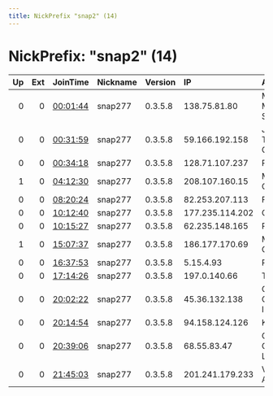 ```yaml
---
title: NickPrefix "snap2" (14)
---
```


# NickPrefix: "snap2" (14)

|   Up |   Ext | JoinTime                                                                                            | Nickname   | Version   | IP              | AS                                       | CC   |   ORp |   Dirp | OS    | Contact   |   eFamMembers |
|-----:|------:|:----------------------------------------------------------------------------------------------------|:-----------|:----------|:----------------|:-----------------------------------------|:-----|------:|-------:|:------|:----------|--------------:|
|    0 |     0 | [00:01:44](https://metrics.torproject.org/rs.html#details/E271A373818D4C78FBF5CFE01804AAC864337607) | snap277    | 0.3.5.8   | 138.75.81.80    | MobileOne Ltd. Mobile/Internet Service P | sg   | 44377 |      0 | Linux | None      |             1 |
|    0 |     0 | [00:31:59](https://metrics.torproject.org/rs.html#details/7C5AC470128800B9DE15A9C818A7BE3624F05B9F) | snap277    | 0.3.5.8   | 59.166.192.158  | Jupiter Telecommunication Co. Ltd        | jp   | 43659 |      0 | Linux | None      |             1 |
|    0 |     0 | [00:34:18](https://metrics.torproject.org/rs.html#details/EED87D40DAE1ED53F81F6ABE66BF9AF40FDA6BC5) | snap277    | 0.3.5.8   | 128.71.107.237  | PVimpelCom                               | ru   | 39787 |      0 | Linux | None      |             1 |
|    1 |     0 | [04:12:30](https://metrics.torproject.org/rs.html#details/F057A74C26D7E55F63F2C4B384239F9B33381AFC) | snap277    | 0.3.5.8   | 208.107.160.15  | Midcontinent Communications              | us   | 38431 |      0 | Linux | None      |             1 |
|    0 |     0 | [08:20:24](https://metrics.torproject.org/rs.html#details/F1B5D5483833348ED8D78122B6AA5B214F7575B6) | snap277    | 0.3.5.8   | 82.253.207.113  | Free SAS                                 | fr   | 40087 |      0 | Linux | None      |             1 |
|    0 |     0 | [10:12:40](https://metrics.torproject.org/rs.html#details/3DF937E57FD95CE67232A997C92BDC3D4CB245F6) | snap277    | 0.3.5.8   | 177.235.114.202 | CLARO S.A.                               | br   | 46263 |      0 | Linux | None      |             1 |
|    0 |     0 | [10:15:27](https://metrics.torproject.org/rs.html#details/D4A2991F0B70A4808F353B0C15121ED741A01175) | snap277    | 0.3.5.8   | 62.235.148.165  | Proximus NV                              | be   | 45169 |      0 | Linux | None      |             1 |
|    1 |     0 | [15:07:37](https://metrics.torproject.org/rs.html#details/6DAEF492BB9EE2FAF29EA33C574824F45538289F) | snap277    | 0.3.5.8   | 186.177.170.69  | MILLICOM CABLE COSTA RICA S.A.           | cr   | 33531 |      0 | Linux | None      |             1 |
|    0 |     0 | [16:37:53](https://metrics.torproject.org/rs.html#details/FD84744DED651AD2946614840FA1599C3F1C6E9C) | snap277    | 0.3.5.8   | 5.15.4.93       | RCS &amp; RDS                            | ro   | 44673 |      0 | Linux | None      |             1 |
|    0 |     0 | [17:14:26](https://metrics.torproject.org/rs.html#details/A2A7E5ACD6948CEEF1B2321215CB84414368FC54) | snap277    | 0.3.5.8   | 197.0.140.66    | TOPNET                                   | tn   | 34229 |      0 | Linux | None      |             1 |
|    0 |     0 | [20:02:22](https://metrics.torproject.org/rs.html#details/A5A8B9B5BDCECF1FBAB21D19F7DAB72592CCFDCB) | snap277    | 0.3.5.8   | 45.36.132.138   | Charter Communications Inc               | us   | 38073 |      0 | Linux | None      |             1 |
|    0 |     0 | [20:14:54](https://metrics.torproject.org/rs.html#details/963D2E6E987F5109496642AA77996FACB6D2F874) | snap277    | 0.3.5.8   | 94.158.124.126  | KETIS Ltd.                               | ru   | 43395 |      0 | Linux | None      |             1 |
|    0 |     0 | [20:39:06](https://metrics.torproject.org/rs.html#details/F27BDC16B8914379963D494A6506A2CF2319CCF5) | snap277    | 0.3.5.8   | 68.55.83.47     | Comcast Cable Communications, LLC        | us   | 37443 |      0 | Linux | None      |             1 |
|    0 |     0 | [21:45:03](https://metrics.torproject.org/rs.html#details/AD60649B0183AF032C1FDA5198C34AC1B600352F) | snap277    | 0.3.5.8   | 201.241.179.233 | VTR BANDA ANCHA S.A.                     | cl   | 46185 |      0 | Linux | None      |             1 |
